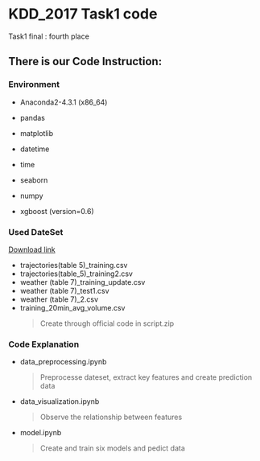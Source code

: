 # KDD_2017 Task1 code

Task1 final : fourth place

## There is our Code Instruction:

### Environment
* Anaconda2-4.3.1 (x86_64)

* pandas
* matplotlib
* datetime
* time
* seaborn
* numpy
* xgboost (version=0.6)

### Used DateSet

[Download link](https://tianchi.aliyun.com/competition/entrance/231597/information)
* trajectories(table 5)_training.csv
* trajectories(table_5)_training2.csv
* weather (table 7)_training_update.csv
* weather (table 7)_test1.csv
* weather (table 7)_2.csv
* training_20min_avg_volume.csv
  > Create through official code in script.zip

### Code Explanation

* data_preprocessing.ipynb
  > Preprocesse dateset, extract key features and create prediction data
* data_visualization.ipynb
  > Observe the relationship between features
* model.ipynb
  > Create and train six models and pedict data


